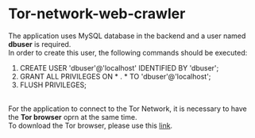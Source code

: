 # Tor-network-web-crawler

The application uses MySQL database in the backend and a user named <b>dbuser</b> is required.<br>
In order to create this user, the following commands should be executed:

1. CREATE USER 'dbuser'@'localhost' IDENTIFIED BY 'dbuser';
2. GRANT ALL PRIVILEGES ON * . * TO 'dbuser'@'localhost';
3. FLUSH PRIVILEGES;
<br><br>

For the application to connect to the Tor Network, it is necessary to have the <b>Tor browser</b> 
oprn at the same time.<br>
To download the Tor browser, please use this <a href="https://www.torproject.org/download/">link</a>.
